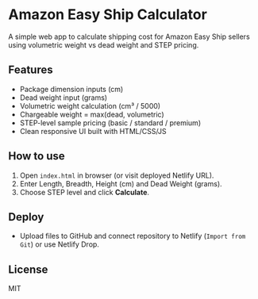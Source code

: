 # Amazon Easy Ship Calculator

A simple web app to calculate shipping cost for Amazon Easy Ship sellers using volumetric weight vs dead weight and STEP pricing.

## Features
- Package dimension inputs (cm)
- Dead weight input (grams)
- Volumetric weight calculation (cm³ / 5000)
- Chargeable weight = max(dead, volumetric)
- STEP-level sample pricing (basic / standard / premium)
- Clean responsive UI built with HTML/CSS/JS

## How to use
1. Open `index.html` in browser (or visit deployed Netlify URL).
2. Enter Length, Breadth, Height (cm) and Dead Weight (grams).
3. Choose STEP level and click **Calculate**.

## Deploy
- Upload files to GitHub and connect repository to Netlify (`Import from Git`) or use Netlify Drop.

## License
MIT
